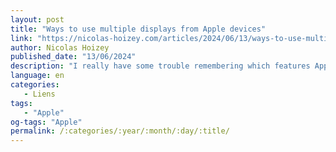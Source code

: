 ```yaml
---
layout: post
title: "Ways to use multiple displays from Apple devices"
link: "https://nicolas-hoizey.com/articles/2024/06/13/ways-to-use-multiple-displays-from-apple-devices/"
author: Nicolas Hoizey
published_date: "13/06/2024"
description: "I really have some trouble remembering which features Apple provide — as well as their names — to perform a task with the displays of multiple Apple devices. So here's a list, for me at least, but it might be useful for others."
language: en
categories:
   - Liens
tags:
   - "Apple"
og-tags: "Apple"
permalink: /:categories/:year/:month/:day/:title/
---
```

